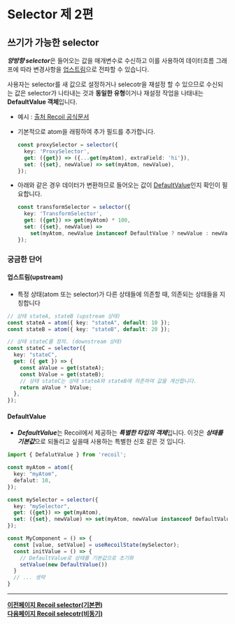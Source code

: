 # **Selector 제 2편**

## **쓰기가 가능한 selector**

***양방향 selector***은 들어오는 값을 매개변수로 수신하고 이를 사용하여 데이터흐름 그래프에 따라 변경사항을 [업스트림](#업스트림upstream)으로 전파할 수 있습니다.

사용자는 selector를 새 값으로 설정하거나 selecotr을 재설정 할 수 있으므로 수신되는 값은 selector가 나타내는 것과 **동일한 유형**이거나 재설정 작업을 나태내는 **DefaultValue 객체**입니다.

- 예시 : [출처 Recoil 공식문서](https://recoiljs.org/docs/api-reference/core/selector#writeable-selectors)
- 기본적으로 atom을 래핑하여 추가 필드를 추가합니다.

  ```typescript
  const proxySelector = selector({
    key: 'ProxySelector',
    get: ({get}) => ({...get(myAtom), extraField: 'hi'}),
    set: ({set}, newValue) => set(myAtom, newValue),
  });
  ```

- 아래와 같은 경우 데이터가 변환하므로 들어오는 값이 [DefaultValue](#defaultvalue)인지 확인이 필요합니다.

  ```typescript
  const transformSelector = selector({
    key: 'TransformSelector',
    get: ({get}) => get(myAtom) * 100,
    set: ({set}, newValue) =>
      set(myAtom, newValue instanceof DefaultValue ? newValue : newValue / 100),
  });
  ```

### **궁금한 단어**

#### **업스트림(upstream)**

- 특정 상태(atom 또는 selector)가 다른 상태들에 의존할 때, 의존되는 상태들을 지칭합니다

```typescript
// 상태 stateA, stateB (upstream 상태)
const stateA = atom({ key: "stateA", default: 10 });
const stateB = atom({ key: "stateB", default: 20 });

// 상태 stateC를 정의. (downstream 상태)
const stateC = selector({
  key: "stateC",
  get: ({ get }) => {
    const aValue = get(stateA);
    const bValue = get(stateB);
    // 상태 stateC는 상태 stateA와 stateB에 의존하여 값을 계산합니다.
    return aValue * bValue;
  },
});
```

#### **DefaultValue**

- ***DefaultValue***는 Recoil에서 제공하는 ***특별한 타입의 객체***입니다. 이것은 ***상태를 기본값***으로 되돌리고 싶을때 사용하는 특별한 신호 같은 것 입니다.

```typescript
import { DefalutValue } from 'recoil';

const myAtom = atom({
  key: "myAtom",
  defalut: 10,
});

const mySelector = selector({
  key: "mySelector",
  get: ({get}) => get(myAtom),
  set: ({set}, newValue) => set(myAtom, newValue instanceof DefaultValue ? newValue: newValue * 2),
});

const MyComponent = () => {
  const [value, setValue] = useRecoilState(mySelector);
  const initValue = () => {
    // DefaultValue로 상태를 기본값으로 초기화
    setValue(new DefaultValue())
  }
  // ... 생략
}

```

---
[**이전페이지 Recoil selector(기본편)**](./03-전역상태관리%20Recoil-selector(기본편).md)  
[**다음페이지 Recoil selecotr(비동기)**](./05-전역상태관리%20Recoil-selector(비동기)%20.md)